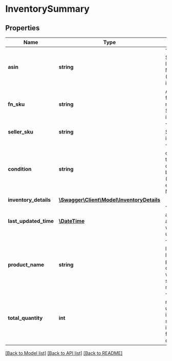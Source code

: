 # InventorySummary

## Properties
Name | Type | Description | Notes
------------ | ------------- | ------------- | -------------
**asin** | **string** | The Amazon Standard Identification Number (ASIN) of an item. | [optional] 
**fn_sku** | **string** | Amazon&#39;s fulfillment network SKU identifier. | [optional] 
**seller_sku** | **string** | The seller SKU of the item. | [optional] 
**condition** | **string** | The condition of the item as described by the seller (for example, New Item). | [optional] 
**inventory_details** | [**\Swagger\Client\Model\InventoryDetails**](InventoryDetails.md) |  | [optional] 
**last_updated_time** | [**\DateTime**](\DateTime.md) | The date and time that any quantity was last updated. | [optional] 
**product_name** | **string** | The localized language product title of the item within the specific marketplace. | [optional] 
**total_quantity** | **int** | The total number of units in an inbound shipment or in Amazon fulfillment centers. | [optional] 

[[Back to Model list]](../README.md#documentation-for-models) [[Back to API list]](../README.md#documentation-for-api-endpoints) [[Back to README]](../README.md)


